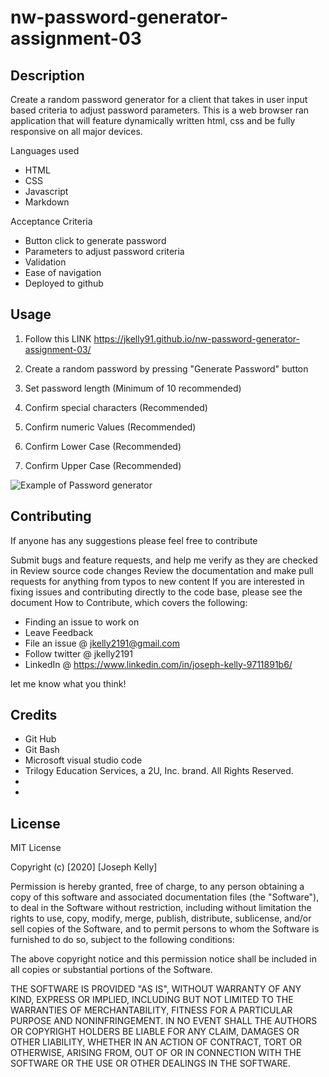 # nw-password-generator-assignment-03

## Description

Create a random password generator for a client that takes in user input based criteria to adjust password parameters.
This is a web browser ran application that will feature dynamically written html, css and be fully responsive on all major devices.



Languages used

- HTML
- CSS
- Javascript
- Markdown


Acceptance Criteria

- Button click to generate password
- Parameters to adjust password criteria
- Validation
- Ease of navigation
- Deployed to github


## Usage

1. Follow this LINK
https://jkelly91.github.io/nw-password-generator-assignment-03/


2. Create a random password by pressing "Generate Password" button

3. Set password length (Minimum of 10 recommended)

4. Confirm special characters (Recommended)
5. Confirm numeric Values (Recommended)
6. Confirm Lower Case (Recommended)
7. Confirm Upper Case (Recommended)

![Example of Password generator]()



## Contributing
If anyone has any suggestions please feel free to contribute

Submit bugs and feature requests, and help me verify as they are checked in
Review source code changes
Review the documentation and make pull requests for anything from typos to new content
If you are interested in fixing issues and contributing directly to the code base, please see the document How to Contribute, which covers the following:


- Finding an issue to work on
- Leave Feedback
- File an issue @ jkelly2191@gmail.com
- Follow twitter @ jkelly2191
- LinkedIn @  https://www.linkedin.com/in/joseph-kelly-9711891b6/

let me know what you think!


## Credits


- Git Hub
- Git Bash
- Microsoft visual studio code
- Trilogy Education Services, a 2U, Inc. brand. All Rights Reserved.
-
-



## License

MIT License

Copyright (c) [2020] [Joseph Kelly]

Permission is hereby granted, free of charge, to any person obtaining a copy
of this software and associated documentation files (the "Software"), to deal
in the Software without restriction, including without limitation the rights
to use, copy, modify, merge, publish, distribute, sublicense, and/or sell
copies of the Software, and to permit persons to whom the Software is
furnished to do so, subject to the following conditions:

The above copyright notice and this permission notice shall be included in all
copies or substantial portions of the Software.

THE SOFTWARE IS PROVIDED "AS IS", WITHOUT WARRANTY OF ANY KIND, EXPRESS OR
IMPLIED, INCLUDING BUT NOT LIMITED TO THE WARRANTIES OF MERCHANTABILITY,
FITNESS FOR A PARTICULAR PURPOSE AND NONINFRINGEMENT. IN NO EVENT SHALL THE
AUTHORS OR COPYRIGHT HOLDERS BE LIABLE FOR ANY CLAIM, DAMAGES OR OTHER
LIABILITY, WHETHER IN AN ACTION OF CONTRACT, TORT OR OTHERWISE, ARISING FROM,
OUT OF OR IN CONNECTION WITH THE SOFTWARE OR THE USE OR OTHER DEALINGS IN THE
SOFTWARE.